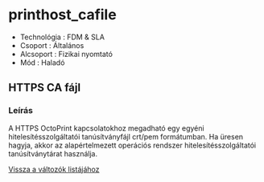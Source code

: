 # printhost\_cafile

* Technológia : FDM & SLA
* Csoport : Általános
* Alcsoport : Fizikai nyomtató
* Mód : Haladó

## HTTPS CA fájl

### Leírás

A HTTPS OctoPrint kapcsolatokhoz megadható egy egyéni hitelesítésszolgáltatói tanúsítványfájl crt/pem formátumban. Ha üresen hagyja, akkor az alapértelmezett operációs rendszer hitelesítésszolgáltatói tanúsítványtárat használja.

[Vissza a változók listájához](../../variable_list)

